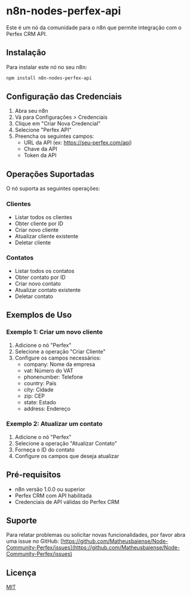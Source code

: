 # n8n-nodes-perfex-api

Este é um nó da comunidade para o n8n que permite integração com o Perfex CRM API.

## Instalação

Para instalar este nó no seu n8n:

```bash
npm install n8n-nodes-perfex-api
```

## Configuração das Credenciais

1. Abra seu n8n
2. Vá para Configurações > Credenciais
3. Clique em "Criar Nova Credencial"
4. Selecione "Perfex API"
5. Preencha os seguintes campos:
   - URL da API (ex: https://seu-perfex.com/api)
   - Chave da API
   - Token da API

## Operações Suportadas

O nó suporta as seguintes operações:

### Clientes
- Listar todos os clientes
- Obter cliente por ID
- Criar novo cliente
- Atualizar cliente existente
- Deletar cliente

### Contatos
- Listar todos os contatos
- Obter contato por ID
- Criar novo contato
- Atualizar contato existente
- Deletar contato

## Exemplos de Uso

### Exemplo 1: Criar um novo cliente

1. Adicione o nó "Perfex"
2. Selecione a operação "Criar Cliente"
3. Configure os campos necessários:
   - company: Nome da empresa
   - vat: Número do VAT
   - phonenumber: Telefone
   - country: País
   - city: Cidade
   - zip: CEP
   - state: Estado
   - address: Endereço

### Exemplo 2: Atualizar um contato

1. Adicione o nó "Perfex"
2. Selecione a operação "Atualizar Contato"
3. Forneça o ID do contato
4. Configure os campos que deseja atualizar

## Pré-requisitos

- n8n versão 1.0.0 ou superior
- Perfex CRM com API habilitada
- Credenciais de API válidas do Perfex CRM

## Suporte

Para relatar problemas ou solicitar novas funcionalidades, por favor abra uma issue no GitHub:
[https://github.com/Matheusbaiense/Node-Community-Perfex/issues](https://github.com/Matheusbaiense/Node-Community-Perfex/issues)

## Licença

[MIT](LICENSE) 
